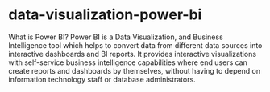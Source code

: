 # data-visualization-power-bi
What is Power BI?
Power BI is a Data Visualization, and Business Intelligence tool which helps to convert data from different data sources into interactive dashboards and BI reports. It provides interactive visualizations with self-service business intelligence capabilities where end users can create reports and dashboards by themselves, without having to depend on information technology staff or database administrators.

